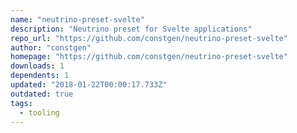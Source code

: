 ```yaml
---
name: "neutrino-preset-svelte"
description: "Neutrino preset for Svelte applications"
repo_url: "https://github.com/constgen/neutrino-preset-svelte"
author: "constgen"
homepage: "https://github.com/constgen/neutrino-preset-svelte"
downloads: 1
dependents: 1
updated: "2018-01-22T00:00:17.733Z"
outdated: true
tags: 
  - tooling
---
```

